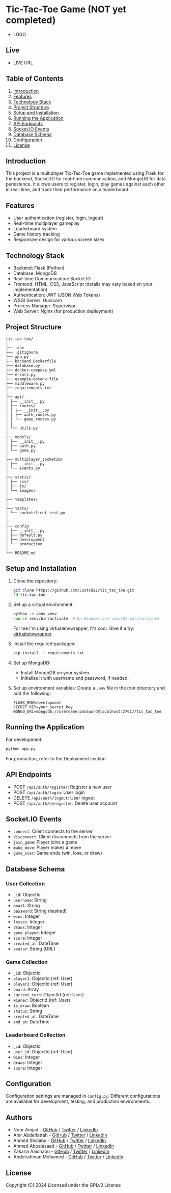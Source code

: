 # Tic-Tac-Toe Game (NOT yet completed)

- LOGO

## Live

- LIVE URL

## Table of Contents

1. [Introduction](#introduction)
2. [Features](#features)
3. [Technology Stack](#technology-stack)
4. [Project Structure](#project-structure)
5. [Setup and Installation](#setup-and-installation)
6. [Running the Application](#running-the-application)
7. [API Endpoints](#api-endpoints)
8. [Socket.IO Events](#socketio-events)
9. [Database Schema](#database-schema)
10. [Configuration](#configuration)
11. [License](#license)

## Introduction

This project is a multiplayer Tic-Tac-Toe game implemented using Flask for the backend, Socket.IO for real-time communication, and MongoDB for data persistence. It allows users to register, login, play games against each other in real-time, and track their performance on a leaderboard.

## Features

- User authentication (register, login, logout)
- Real-time multiplayer gameplay
- Leaderboard system
- Game history tracking
- Responsive design for various screen sizes

## Technology Stack

- Backend: Flask (Python)
- Database: MongoDB
- Real-time Communication: Socket.IO
- Frontend: HTML, CSS, JavaScript (details may vary based on your implementation)
- Authentication: JWT (JSON Web Tokens)
- WSGI Server: Gunicorn
- Process Manager: Supervisor
- Web Server: Nginx (for production deployment)

## Project Structure

```text
tic-tac-toe/
│
├── .env
├── .gitignore
├── app.py
├── backend.Dockerfile
├── database.py
├── docker-compose.yml
├── errors.py
├── example-dotenv-file
├── middleware.py
├── requirements.txt
│
├── api/
│ ├── __init__.py
│ ├── routes/
│ │ ├── __init__.py
| | ├── auth_routes.py
| │ └── game_routes.py
| |
| └── utils.py
│
├── models/
│ ├── __init__.py
│ ├── auth.py
│ └── game.py
│
├── multiplayer_socketIO/
│ ├── __init__.py
│ └── events.py
│
├── static/
│ ├── css/
│ ├── js/
│ └── images/
│
├── templates/
│
├── tests/
│ └── socketclient-test.py
|
|
├── config
| ├── __init__.py
│ ├── default.py
│ ├── development
│ └── production
|
└── README.md
```

## Setup and Installation

1. Clone the repository:

   ```sh
   git clone https://github.com/Justxd22/tic_tac_toe.git
   cd tic-tac-toe
   ```

2. Set up a virtual environment:

   ```sh
   python -m venv venv
   source venv/bin/activate  # On Windows use venv\Scripts\activate
   ```

   For me I'm using virtualenvwrapper, It's cool. Give it a try: [virtualenvwrapper](https://pypi.org/project/virtualenvwrapper/)

3. Install the required packages:

   ```sh
   pip install -r requirements.txt
   ```

4. Set up MongoDB:

   - Install MongoDB on your system
   - Initialize it with username and password, if needed.

5. Set up environment variables:
   Create a `.env` file in the root directory and add the following:

   ```text
   FLASK_ENV=development
   SECRET_KEY=your_secret_key
   MONGO_URI=mongodb://username:password@localhost:27017/tic_tac_toe
   ```

## Running the Application

For development:

```sh
python app.py
```

<!-- For production, refer to the [Deployment](#deployment) section. -->

For production, refer to the Deployment section.

## API Endpoints

- POST `/api/auth/register`: Register a new user
- POST `/api/auth/login`: User login
- DELETE `/api/auth/logout`: User logout
- POST `/api/auth/deregister`: Delete user account
<!-- - GET `/api/games`: Get list of games
- POST `/api/games`: Create a new game
- GET `/api/games/<game_id>`: Get game details
- GET `/api/leaderboard`: Get leaderboard -->

## Socket.IO Events

- `connect`: Client connects to the server
- `disconnect`: Client disconnects from the server
- `join_game`: Player joins a game
- `make_move`: Player makes a move
- `game_over`: Game ends (win, lose, or draw)

## Database Schema

### User Collection

- `_id`: ObjectId
- `username`: String
- `email`: String
- `password`: String (hashed)
- `wins`: Integer
- `losses`: Integer
- `draws`: Integer
- `game_played`: Integer
- `score`: Integer
- `created_at`: DateTime
- `avatar`: String (URL)

### Game Collection

- `_id`: ObjectId
- `player1`: ObjectId (ref: User)
- `player2`: ObjectId (ref: User)
- `board`: Array
- `current_turn`: ObjectId (ref: User)
- `winner`: ObjectId (ref: User)
- `is_draw`: Boolean
- `status`: String
- `created_at`: DateTime
- `end_at`: DateTime

### Leaderboard Collection

- `_id`: ObjectId
- `user_id`: ObjectId (ref: User)
- `wins`: Integer
- `draws`: Integer
- `score`: Integer

## Configuration

Configuration settings are managed in `config.py`. Different configurations are available for development, testing, and production environments.

## Authors

- Noor Amjad - [GitHub](https://github.com/Justxd22) / [Twitter](https://twitter.com/_xd222) / [LinkedIn](https://www.linkedin.com/in/noor-amjad-xd)
- Amr Abdelfattah - [GitHub](https://github.com/0x3mr) / [Twitter](https://twitter.com/an0n_amr) / [LinkedIn](https://www.linkedin.com/in/amrabdelfattah/)
- Ahmed Shalaby - [GitHub](https://github.com/Madiocre) / [Twitter](https://twitter.com/Ahmed_K_Shalaby) / [LinkedIn](https://www.linkedin.com/in/ahmed-shalaby-31a03a235/)
- Ahmed Aboalesaad - [GitHub](https://github.com/Ahmed-Aboalasaad) / [Twitter](https://x.com/Aboalesaad_) / [LinkedIn](https://www.linkedin.com/in/ahmed-aboalesaad/)
- Zakaria Aaichaou - [GitHub](https://github.com/Z-Sitawi) / [Twitter]() / [LinkedIn](https://www.linkedin.com/in/zakaria-aaichaou-%F0%9F%87%B5%F0%9F%87%B8-842983270/)
- Abdelrahman Mohamed - [GitHub](https://github.com/hackerSa3edy) / [Twitter](https://x.com/hackersa3edy) / [LinkedIn](https://linkedin.com/abdelrahmanm0)

## License

Copyright (C) 2024
Licensed under the GPLv3 License
